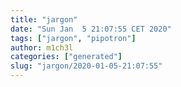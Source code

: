 ```yaml
---
title: "jargon"
date: "Sun Jan  5 21:07:55 CET 2020"
tags: ["jargon", "pipotron"]
author: m1ch3l
categories: ["generated"]
slug: "jargon/2020-01-05-21:07:55"
---
```



